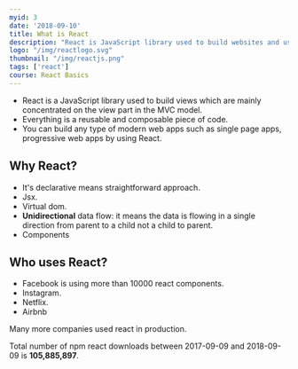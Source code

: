 ```yaml
---
myid: 3
date: '2018-09-10'
title: What is React
description: "React is JavaScript library used to build websites and user interfaces, progressive web apps it is a just view in MVC model"
logo: "/img/reactlogo.svg"
thumbnail: "/img/reactjs.png"
tags: ['react']
course: React Basics
---
```



- React is a JavaScript library used to build views which are mainly concentrated on the view part in the MVC model.
- Everything is a reusable and composable piece of code.
- You can build any type of modern web apps such as single page apps, progressive web apps by using React.


## Why React?

- It's declarative means straightforward approach.
- Jsx.
- Virtual dom.
- **Unidirectional** data flow: it means the data is flowing in a single direction from parent to a child not a child to parent.
- Components


## Who uses React?

 - Facebook is using  more than 10000 react components.
 - Instagram.
 - Netflix.
 - Airbnb

Many more companies used  react in production.


Total number of npm react downloads between 2017-09-09 and 2018-09-09 is **105,885,897**.



